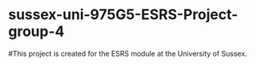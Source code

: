 # sussex-uni-975G5-ESRS-Project-group-4

#This project is created for the ESRS module at the University of Sussex.
